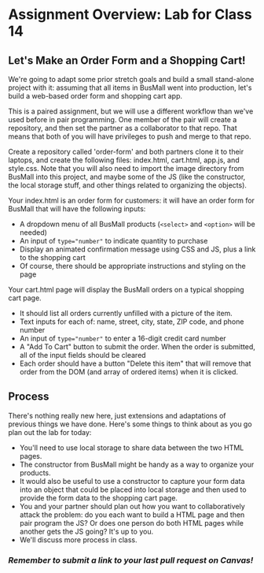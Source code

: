 # Assignment Overview: Lab for Class 14

## Let's Make an Order Form and a Shopping Cart!

We're going to adapt some prior stretch goals and build a small stand-alone project with it: assuming that all items in BusMall went into production, let's build a web-based order form and shopping cart app.

This is a paired assignment, but we will use a different workflow than we've used before in pair programming. One member of the pair will create a repository, and then set the partner as a collaborator to that repo. That means that both of you will have privileges to push and merge to that repo.

Create a repository called 'order-form' and both partners clone it to their laptops, and create the following files: index.html, cart.html, app.js, and style.css. Note that you will also need to import the image directory from BusMall into this project, and maybe some of the JS (like the constructor, the local storage stuff, and other things related to organizing the objects).

Your index.html is an order form for customers: it will have an order form for BusMall that will have the following inputs:

  - A dropdown menu of all BusMall products (`<select>` and `<option>` will be needed)
  - An input of `type="number"` to indicate quantity to purchase
  - Display an animated confirmation message using CSS and JS, plus a link to the shopping cart
  - Of course, there should be appropriate instructions and styling on the page

  Your cart.html page will display the BusMall orders on a typical shopping cart page.
  - It should list all orders currently unfilled with a picture of the item.
  - Text inputs for each of: name, street, city, state, ZIP code, and phone number
  - An input of `type="number"` to enter a 16-digit credit card number
  - A "Add To Cart" button to submit the order. When the order is submitted, all of the input fields should be cleared
  - Each order should have a button "Delete this item" that will remove that order from the DOM (and array of ordered items) when it is clicked.

## Process

There's nothing really new here, just extensions and adaptations of previous things we have done. Here's some things to think about as you go plan out the lab for today:

- You'll need to use local storage to share data between the two HTML pages.
- The constructor from BusMall might be handy as a way to organize your products.
- It would also be useful to use a constructor to capture your form data into an object that could be placed into local storage and then used to provide the form data to the shopping cart page.
- You and your partner should plan out how you want to collaboratively attack the problem: do you each want to build a HTML page and then pair program the JS? Or does one person do both HTML pages while another gets the JS going? It's up to you.
- We'll discuss more process in class.

### *Remember to submit a link to your last pull request on Canvas!*
